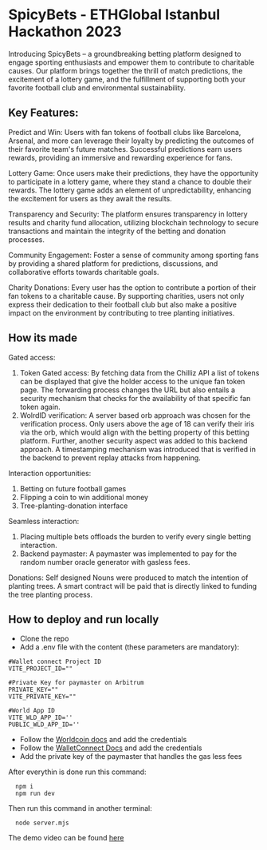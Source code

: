 # SpicyBets - ETHGlobal Istanbul Hackathon 2023 

Introducing SpicyBets – a groundbreaking betting platform designed to engage sporting enthusiasts and empower them to contribute to charitable causes. Our platform brings together the thrill of match predictions, the excitement of a lottery game, and the fulfillment of supporting both your favorite football club and environmental sustainability.

## Key Features:

Predict and Win:
Users with fan tokens of football clubs like Barcelona, Arsenal, and more can leverage their loyalty by predicting the outcomes of their favorite team's future matches.
Successful predictions earn users rewards, providing an immersive and rewarding experience for fans.

Lottery Game:
Once users make their predictions, they have the opportunity to participate in a lottery game, where they stand a chance to double their rewards.
The lottery game adds an element of unpredictability, enhancing the excitement for users as they await the results.

Transparency and Security:
The platform ensures transparency in lottery results and charity fund allocation, utilizing blockchain technology to secure transactions and maintain the integrity of the betting and donation processes.

Community Engagement:
Foster a sense of community among sporting fans by providing a shared platform for predictions, discussions, and collaborative efforts towards charitable goals.

Charity Donations:
Every user has the option to contribute a portion of their fan tokens to a charitable cause.
By supporting charities, users not only express their dedication to their football club but also make a positive impact on the environment by contributing to tree planting initiatives.

## How its made
Gated access:
1. Token Gated access: By fetching data from the Chilliz API a list of tokens can be displayed that give the holder access to the unique fan token page. The forwarding process changes the URL but also entails a security mechanism that checks for the availability of that specific fan token again.
2. WolrdID verification: A server based orb approach was chosen for the verification process.  Only users above the age of 18 can verify their iris via the orb, which would align with the betting property of this betting platform. Further, another security aspect was added to this backend approach. A timestamping mechanism was introduced that is verified in the backend to prevent replay attacks from happening.

Interaction opportunities:
1. Betting on future football games
2. Flipping a coin to win additional money
3. Tree-planting-donation interface

Seamless interaction:
1. Placing multiple bets offloads the burden to verify every single betting interaction.
2. Backend paymaster: A paymaster was implemented to pay for the random number oracle generator with gasless fees.

Donations:
Self designed Nouns were produced to match the intention of planting trees. A smart contract will be paid that is directly linked to funding the tree planting process.

## How to deploy and run locally

- Clone the repo
- Add a .env file with the content (these parameters are mandatory):

```
#Wallet connect Project ID
VITE_PROJECT_ID=""

#Private Key for paymaster on Arbitrum
PRIVATE_KEY=""
VITE_PRIVATE_KEY=""

#World App ID
VITE_WLD_APP_ID=''
PUBLIC_WLD_APP_ID=''

```

- Follow the [Worldcoin docs](https://docs.worldcoin.org/) and add the credentials
- Follow the [WalletConnect Docs](https://docs.walletconnect.com/) and add the credentials
- Add the private key of the paymaster that handles the gas less fees

After everythin is done run this command:

```
  npm i
  npm run dev
  ```

Then run this command in another terminal:
```
  node server.mjs
  ```

The demo video can be found [here](https://www.youtube.com/watch?v=H6qcWNX2bUI)

